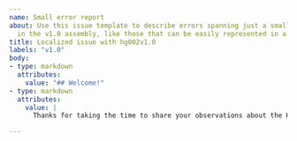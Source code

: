 ```yaml
---
name: Small error report
about: Use this issue template to describe errors spanning just a small number of bases
  in the v1.0 assembly, like those that can be easily represented in a VCF record.
title: Localized issue with hg002v1.0
labels: "v1.0"
body:
- type: markdown
  attributes:
    value: "## Welcome!"
- type: markdown
  attributes:
    value: |
      Thanks for taking the time to share your observations about the HG002 v1.0 Q100 assembly. 

---
```

